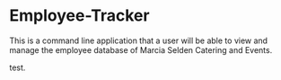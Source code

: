 # Employee-Tracker
This is a command line application that a user will be able to view and manage the employee database of Marcia Selden Catering and Events.

test. 
